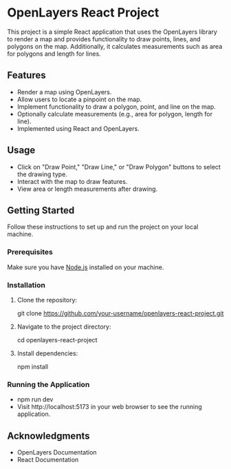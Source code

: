 # OpenLayers React Project

This project is a simple React application that uses the OpenLayers library to render a map and provides functionality to draw points, lines, and polygons on the map. Additionally, it calculates measurements such as area for polygons and length for lines.
## Features
- Render a map using OpenLayers.
- Allow users to locate a pinpoint on the map.
- Implement functionality to draw a polygon, point, and line on the map.
- Optionally calculate measurements (e.g., area for polygon, length for line).
- Implemented using React and OpenLayers.
## Usage
- Click on "Draw Point," "Draw Line," or "Draw Polygon" buttons to select the drawing type.
- Interact with the map to draw features.
- View area or length measurements after drawing.

## Getting Started

Follow these instructions to set up and run the project on your local machine.

### Prerequisites

Make sure you have [Node.js](https://nodejs.org/) installed on your machine.

### Installation

1. Clone the repository:

    git clone https://github.com/your-username/openlayers-react-project.git

2. Navigate to the project directory:

    cd openlayers-react-project

3. Install dependencies:

    npm install
   

### Running the Application

- npm run dev
- Visit http://localhost:5173 in your web browser to see the running application.
## Acknowledgments

- OpenLayers Documentation
- React Documentation
